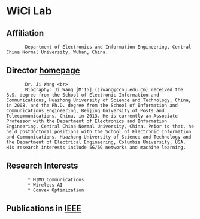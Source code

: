 # WiCi Lab
## Affiliation
           Department of Electronics and Information Engineering, Central China Normal University, Wuhan, China.

           
## Director    [homepage](https://phy.ccnu.edu.cn/info/1063/4380.htm)  

           Dr. Ji Wang <br>
           Biography: Ji Wang [M'15] (jiwang@ccnu.edu.cn) received the B.S. degree from the School of Electronic Information and Communications, Huazhong University of Science and Technology, China, in 2008, and the Ph.D. degree from the School of Information and Communications Engineering, Beijing University of Posts and Telecommunications, China, in 2013. He is currently an Associate Professor with the Department of Electronics and Information Engineering, Central China Normal University, China. Prior to that, he held postdoctoral positions with the School of Electronic Information and Communications, Huazhong University of Science and Technology and the Department of Electrical Engineering, Columbia University, USA. His research interests include 5G/6G networks and machine learning.

## Research Interests
            * MIMO Communications
            * Wireless AI
            * Convex Optimization

## Publications in [IEEE](https://ieeexplore.ieee.org/author/37086292692)  
            

